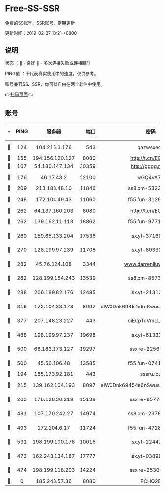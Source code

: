 # Free-SS-SSR

免费的SS账号、SSR账号，定期更新

更新时间：2019-02-27 13:21 +0800

## 说明

状态     ：🙂 - 良好 🙁 - 多次连接失败或连接超时

PING值   ：不代表真实使用中的速度，仅供参考。

账号兼容SS、SSR，你可以自由在两个软件中使用。

👉[扫码页面](https://liesauer.github.io/free-ss-ssr.github.io/)👈

## 账号

|-|PING|服务器|端口|密码|加密方式|区域|
|:----:|:----:|:-----:|-----:|:----:|:----:|:----:|
|🙂|124|104.215.3.176|543|qazwsxedc|aes-256-gcm|JP|
|🙂|155|194.156.120.127|8080|http://t.cn/EGJIyrl|rc4-md5|RU|
|🙂|167|54.180.147.134|30359|http://gggg.rocks|chacha20|KR|
|🙂|176|46.17.43.2|22100|wGQ4vA7D|aes-256-gcm|RU|
|🙂|209|213.183.48.10|11846|ss8.pm-53239933|rc4-md5|RU|
|🙂|248|172.104.49.43|11060|f55.fun-31295272|aes-256-cfb|SG|
|🙂|262|64.137.160.203|8080|http://t.cn/EGJIyrl|rc4-md5|CA|
|🙂|262|139.162.11.113|18862|f55.fun-97715829|aes-256-cfb|SG|
|🙂|269|159.65.133.204|17536|isx.yt-37160115|aes-256-cfb|SG|
|🙂|270|128.199.97.239|11708|isx.yt-80333804|aes-256-cfb|SG|
|🙂|282|45.76.124.108|3344|www.darrenliuwei.com|aes-256-cfb|AU|
|🙂|282|128.199.154.243|13539|ss8.pm-85739206|aes-256-cfb|SG|
|🙂|288|206.189.82.176|12485|isx.yt-21313452|aes-256-cfb|SG|
|🙂|316|172.104.33.178|8097|eIW0Dnk69454e6nSwuspv9DmS201tQ0D|aes-256-cfb|SG|
|🙂|377|207.148.23.227|443|oiECpTuVmLLxk4Ts|aes-256-cfb|US|
|🙂|488|198.199.97.237|19698|isx.yt-61333820|aes-256-cfb|US|
|🙂|500|68.183.173.127|19297|ssx.re-22563235|aes-256-cfb|US|
|🙂|500|45.56.106.48|13585|f55.fun-07412512|aes-256-cfb|US|
|🙂|194|185.173.92.181|443|sssru.icu|rc4-md5|RU|
|🙂|215|139.162.104.193|8097|eIW0Dnk69454e6nSwuspv9DmS201tQ0D|aes-256-cfb|JP|
|🙂|263|178.128.30.219|15139|ssx.re-95778492|aes-256-cfb|SG|
|🙂|481|107.170.242.27|14974|ss8.pm-23796497|aes-256-cfb|US|
|🙂|493|172.104.6.17|11724|f55.fun-47281040|aes-256-cfb|US|
|🙂|531|198.199.100.178|10016|isx.yt-22447811|aes-256-cfb|US|
|🙁|473|162.243.134.187|17777|isx.yt-03899620|aes-256-cfb|US|
|🙁|474|198.199.118.203|14224|ssx.re-25307472|aes-256-cfb|US|
|🙁|0|185.243.57.36|8080|PCHQ2E|rc4-md5|US|
